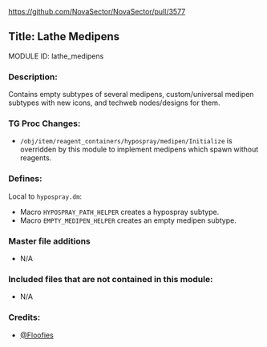 https://github.com/NovaSector/NovaSector/pull/3577

## Title: Lathe Medipens

MODULE ID: lathe_medipens

### Description:

Contains empty subtypes of several medipens, custom/universal medipen subtypes with new icons, and techweb nodes/designs for them.

### TG Proc Changes:

- `/obj/item/reagent_containers/hypospray/medipen/Initialize` is overridden by this module to implement medipens which spawn without reagents.

### Defines:

Local to `hypospray.dm`:

- Macro `HYPOSPRAY_PATH_HELPER` creates a hypospray subtype.
- Macro `EMPTY_MEDIPEN_HELPER` creates an empty medipen subtype.

### Master file additions

- N/A

### Included files that are not contained in this module:

- N/A

### Credits:
- [@Floofies](https://github.com/Floofies)
